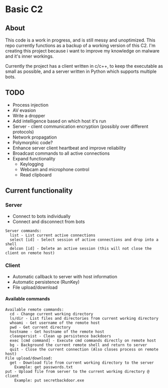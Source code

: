 # Basic C2
## About
This code is a work in progress, and is still messy and unoptimized. This repo currently functions as a backup of a working version of this C2.
I'm creating this project because i want to improve my knowledge on malware and it's inner workings.

Currently the project has a client written in c/c++, to keep the executable as small as possible, and a server written in Python which supports multiple bots.

## TODO
* Process injection
* AV evasion
* Write a dropper
* Add intelligence based on which host it's run
* Server - client communication encryption (possibly over different protocols)
* Network propagation
* Polymorphic code?
* Enhance server client heartbeat and improve reliability
* Broadcast commands to all active connections
* Expand functionality
  * Keylogging
  * Webcam and microphone control
  * Read clipboard
  
## Current functionality
### Server
* Connect to bots individually
* Connect and disconnect from bots
```
Server commands:
  list - List current active connections
  select [id] - Select session of active connections and drop into a shell
  delcon [id] - Delete an active session (this will not close the client on remote host)
```
### Client
* Automatic callback to server with host information
* Automatic persistence (RunKey)
* File upload/download
#### Available commands
```
Available remote commands:
  cd - Change current working directory
  ls/dir - List files and directories from current working directory
  whoami - Get username of the remote host
  pwd - Get current directory
  hostname - Get hostname of the remote host
  cleanpersist - Clean up persistence backdoors
  exec [cmd command] - Execute cmd commands directly on remote host
  bg - Background the current remote shell and return to server
  quit - Close the current connection (Also closes process on remote host)
File upload/download:
  get - Download file from current working directory to the server
    Example: get passwords.txt
put - Upload file from server to the current working directory @ client
    Example: put secretbackdoor.exe
```
